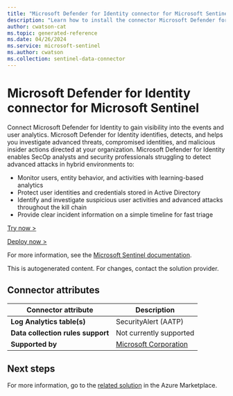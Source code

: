 ```yaml
---
title: "Microsoft Defender for Identity connector for Microsoft Sentinel"
description: "Learn how to install the connector Microsoft Defender for Identity to connect your data source to Microsoft Sentinel."
author: cwatson-cat
ms.topic: generated-reference
ms.date: 04/26/2024
ms.service: microsoft-sentinel
ms.author: cwatson
ms.collection: sentinel-data-connector
---
```


# Microsoft Defender for Identity connector for Microsoft Sentinel

Connect Microsoft Defender for Identity to gain visibility into the events and user analytics. Microsoft Defender for Identity identifies, detects, and helps you investigate advanced threats, compromised identities, and malicious insider actions directed at your organization. Microsoft Defender for Identity enables SecOp analysts and security professionals struggling to detect advanced attacks in hybrid environments to:

-   Monitor users, entity behavior, and activities with learning-based analytics​
-   Protect user identities and credentials stored in Active Directory
-   Identify and investigate suspicious user activities and advanced attacks throughout the kill chain
-   Provide clear incident information on a simple timeline for fast triage

[Try now >](https://aka.ms/AtpTryNow)

[Deploy now >](https://aka.ms/AzureATP_Deploy)

For more information, see the [Microsoft Sentinel documentation](https://go.microsoft.com/fwlink/p/?linkid=2220069&wt.mc_id=sentinel_dataconnectordocs_content_cnl_csasci).

This is autogenerated content. For changes, contact the solution provider.

## Connector attributes

| Connector attribute | Description |
| --- | --- |
| **Log Analytics table(s)** | SecurityAlert (AATP)<br/> |
| **Data collection rules support** | Not currently supported |
| **Supported by** | [Microsoft Corporation](https://support.microsoft.com/) |


## Next steps

For more information, go to the [related solution](https://azuremarketplace.microsoft.com/en-us/marketplace/apps/azuresentinel.azure-sentinel-solution-mdefenderforidentity?tab=Overview) in the Azure Marketplace.
